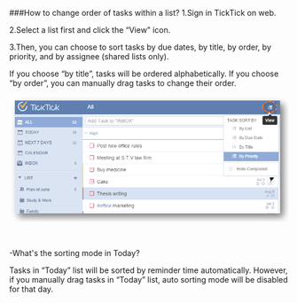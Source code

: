 ###How to change order of tasks within a list?
1.Sign in TickTick on web.

2.Select a list first and click the “View” icon.

3.Then, you can choose to sort tasks by due dates, by title, by order, by priority, and by assignee (shared lists only).


If you choose “by title”, tasks will be ordered alphabetically. If you choose “by order”, you can manually drag tasks to change their order.

![](../images/websort.png)


<br/>

-What's the sorting mode in Today?

Tasks in “Today” list will be sorted by reminder time automatically. However, if you manually drag tasks in “Today” list, auto sorting mode will be disabled for that day. 
